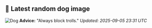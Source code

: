 ## 🐶 Latest random dog image
![Dog](https://images.dog.ceo/breeds/retriever-chesapeake/n02099849_4457.jpg)
**Advice:** "Always block trolls."
*Updated: 2025-09-05 23:31 UTC*
